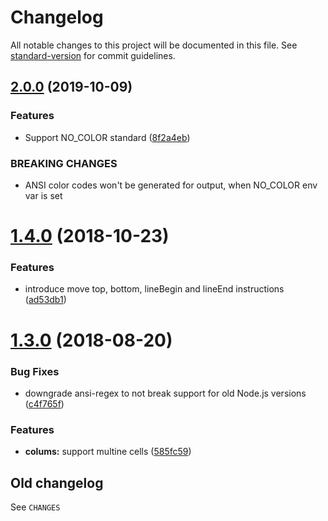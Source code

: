 # Changelog

All notable changes to this project will be documented in this file. See [standard-version](https://github.com/conventional-changelog/standard-version) for commit guidelines.

## [2.0.0](https://github.com/medikoo/cli-color/compare/v1.4.0...v2.0.0) (2019-10-09)

### Features

- Support NO_COLOR standard ([8f2a4eb](https://github.com/medikoo/cli-color/commit/8f2a4eb))

### BREAKING CHANGES

- ANSI color codes won't be generated for output, when NO_COLOR env var is set

<a name="1.4.0"></a>

# [1.4.0](https://github.com/medikoo/cli-color/compare/v1.3.0...v1.4.0) (2018-10-23)

### Features

- introduce move top, bottom, lineBegin and lineEnd instructions ([ad53db1](https://github.com/medikoo/cli-color/commit/ad53db1))

<a name="1.3.0"></a>

# [1.3.0](https://github.com/medikoo/cli-color/compare/v1.2.0...v1.3.0) (2018-08-20)

### Bug Fixes

- downgrade ansi-regex to not break support for old Node.js versions ([c4f765f](https://github.com/medikoo/cli-color/commit/c4f765f))

### Features

- **colums:** support multine cells ([585fc59](https://github.com/medikoo/cli-color/commit/585fc59))

## Old changelog

See `CHANGES`
